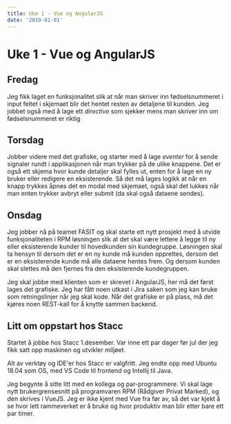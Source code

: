```yaml
---
title: Uke 1 - Vue og AngularJS
date: '2019-01-01'
---
```


# Uke 1 - Vue og AngularJS

## Fredag

Jeg fikk laget en funksjonalitet slik at når man skriver inn fødselsnummeret i input feltet i skjemaet blir det hentet resten av detaljene til kunden. Jeg jobbet også med å lage ett _directive_ som sjekker mens man skriver inn om fødselsnummeret er riktig

## Torsdag

Jobber videre med det grafiske, og starter med å lage _eventer_ for å sende signaler rundt i applikasjonen når man trykker på de ulike knappene. Det er også ett skjema hvor kunde detaljer skal fylles ut, enten for å lage en ny bruker eller redigere en eksisterende. Så det må lages logikk at når en knapp trykkes åpnes det en modal med skjemaet, også skal det lukkes når man enten trykker avbryt eller submit (da skal også dataene sendes).

## Onsdag

Jeg jobber nå på teamet FASIT og skal starte ett nytt prosjekt med å utvide funksjonaliteten i RPM løsningen slik at det skal være lettere å legge til ny eller eksisterende kunder til hovedkunden sin kundegruppe. Løsningen skal ta hensyn til dersom det er en ny kunde må kunden opprettes, dersom det er en eksisterende kunde må alle dataene hentes frem. Og dersom kunden skal slettes må den fjernes fra den eksisterende kundegruppen.

Jeg skal jobbe med klienten som er skrevet i AngularJS, her må det først lages det grafiske. Jeg har fått noen utkast i Jira saken som jeg kan bruke som retningslinjer når jeg skal kode. Når det grafiske er på plass, må det kjøres noen REST-kall for å knytte sammen backend.

## Litt om oppstart hos Stacc

Startet å jobbe hos Stacc 1.desember. Var inne ett par dager før jul der jeg fikk satt opp maskinen og utvikler miljøet.

Alt av verktøy og IDE'er hos Stacc er valgfritt. Jeg endte opp med Ubuntu 18.04 som OS, med VS Code til frontend og Intellij til Java.

Jeg begynte å sitte litt med en kollega og par-programmere. Vi skal lage nytt brukergrensesnitt på programvaren RPM (Rådgiver Privat Marked), og den skrives i VueJS. Jeg er ikke kjent med Vue fra før av, så det var kjekt å se hvor lett rammeverket er å bruke og hvor produktiv man blir etter bare ett par timer.
